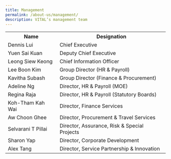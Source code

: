 ```yaml
---
title: Management
permalink: /about-us/management/
description: VITAL’s management team
---
```

<table class="vital-table-1">
   <tbody>
      <tr>
         <th>
            Name
         </th>
         <th>
            Designation
         </th>
      </tr>
      <tr>
         <td>
            Dennis Lui&nbsp; 
         </td>
         <td>
            Chief Executive
         </td>
      </tr>
      <tr>
         <td>Yuen Sai Kuan </td>
         <td>
            Deputy Chief Executive
         </td>
      </tr>
      <tr>
         <td>
            Leong Siew Keong
         </td>
         <td>
            Chief Information Officer
         </td>
      </tr>
      <tr>
         <td>Lee Boon Kim</td>
         <td>Group Director (HR &amp; Payroll)      
         </td>
      </tr>
      <tr>
         <td>
            Kavitha Subash
         </td>
         <td>
            Group Director (Finance &amp; Procurement)
         </td>
      </tr>
      <tr>
         <td>
            Adeline Ng        
         </td>
         <td>
            Director, HR &amp; Payroll (MOE)
         </td>
      </tr>
      <tr>
         <td>
            Regina Raja         
         </td>
         <td>
            Director, HR &amp; Payroll (Statutory Boards)
         </td>
      </tr>
      <tr>
         <td>
            Koh-Tham Kah Wai       
         </td>
         <td>
            Director, Finance Services
         </td>
      </tr>
      <tr>
         <td>
           Aw Choon Ghee         
         </td>
         <td>
            Director, Procurement &amp; Travel Services
         </td>
      </tr>
      <tr>
         <td>
            Selvarani T Pillai
         </td>
         <td>
            Director, Assurance, Risk &amp; Special Projects
         </td>
      </tr>		 
		 <tr>
         <td>
            Sharon Yap
         </td>
         <td>
            Director, Corporate Development
         </td>
      </tr>		 
		  <tr>
         <td>
            Alex Tang
         </td>
         <td>
            Director, Service Partnership &amp; Innovation
         </td>
      </tr>		
   </tbody>
</table>